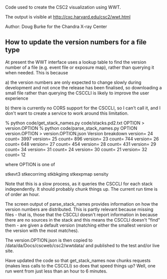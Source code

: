 
Code used to create the CSC2 visualization using WWT.

The output is visible at http://cxc.harvard.edu/csc2/wwt.html

Author: Doug Burke for the Chandra X-ray Center


## How to update the version numbers for a file type

At present the WWT interface uses a lookup table to find the version
number of a file (e.g. event file or exposure map), rather than querying
it when needed. This is because

a) the version numbers are only expected to change slowly during development
   and not once the release has been finalised, so downloading a small file
   rather than querying the CSCCLI is likely to improve the user
   experience

b) there is currently no CORS support for the CSCCLI, so I can't call it,
   and I don't want to create a service to work around this limitation.

% python code/get_stack_names.py code/stacks.pd2.txt OPTION > version.OPTION
% python code/parse_stack_names.py OPTION version.OPTION > version.OPTION.json
Version breakdown
  version=  24  count= 3997
  version=  25  count= 896
  version=  23  count= 744
  version=  26  count= 648
  version=  27  count= 454
  version=  28  count= 431
  version=  29  count= 34
  version=  31  count= 24
  version=  30  count= 21
  version=  32  count= 12

where OPTION is one of 

  stkevt3
  stkecorrimg
  stkbkgimg
  stkexpmap
  sensity

Note that this is a slow process, as it queries the CSCCLI for each stack
independently. It should probably chunk things up. The current run time is
of order an hour.

The screen output of parse_stack_names provides information on how the 
version numbers are distributed. This is partly relevant because missing
files - that is, those that the CSCCLI doesn't report information in because
there are no sources in the stack and this means the CSCCLI doesn't "find"
them - are given a default version (matching either the smallest version or
the version with the most matches).

The version.OPTION.json is then copied to /data/da/Docs/cscweb/csc2/wwtdata/
and published to the test and/or live site.


Have updated the code so that get_stack_names now chunks requests (makes
less calls to the CSCCLI) so does that speed things up? Well, one run went
from just less than an hour to 6 minutes.



